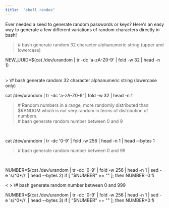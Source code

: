 ```yaml
---
title:  "shell randos"
---
```



Ever needed a seed to generate random passwords or keys? Here's an easy way to generate a few different variations of random characters directly in bash!

> \# bash generate random 32 character alphanumeric string (upper and lowercase)
<div class="codeblok">
  
NEW_UUID=$(cat /dev/urandom | tr -dc 'a-zA-Z0-9' | fold -w 32 | head -n 1)
 

</div>
<br>
> \# bash generate random 32 character alphanumeric string (lowercase only)
<div class="codeblok">
  
cat /dev/urandom | tr -dc 'a-zA-Z0-9' | fold -w 32 | head -n 1
 
</div>

> \# Random numbers in a range, more randomly distributed than $RANDOM which is not
very random in terms of distribution of numbers.<br>
> \# bash generate random number between 0 and 9
<br>
<div class="codeblok">
  
cat /dev/urandom | tr -dc '0-9' | fold -w 256 | head -n 1 | head --bytes 1
 
</div>

> \# bash generate random number between 0 and 99
<br>
<div class="codeblok">
  
NUMBER=$(cat /dev/urandom | tr -dc '0-9' | fold -w 256 | head -n 1 | sed -e 's/^0*//' | head --bytes 2)
if [ "$NUMBER" == "" ]; then
  NUMBER=0
fi
 
</div>
<
> \# bash generate random number between 0 and 999
<br>
<div class="codeblok">
  
NUMBER=$(cat /dev/urandom | tr -dc '0-9' | fold -w 256 | head -n 1 | sed -e 's/^0*//' | head --bytes 3)
if [ "$NUMBER" == "" ]; then
  NUMBER=0
fi
 
</div>
